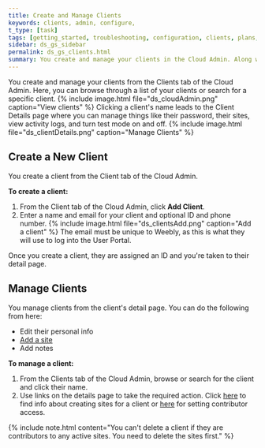 ```yaml
---
title: Create and Manage Clients
keywords: clients, admin, configure,
t_type: [task]
tags: [getting_started, troubleshooting, configuration, clients, plans, sites]
sidebar: ds_gs_sidebar
permalink: ds_gs_clients.html
summary: You create and manage your clients in the Cloud Admin. Along with contact information, you can manage a client's sites and their access to functionality on those sites.
---
```

You create and manage your clients from the Clients tab of the Cloud Admin. Here, you can browse through a list of your clients or search for a specific client.
{% include image.html file="ds_cloudAdmin.png" caption="View clients" %}
Clicking a client's name leads to the Client Details page where you can manage things like their password, their sites, view activity logs, and turn test mode on and off.
{% include image.html file="ds_clientDetails.png" caption="Manage Clients" %}

## Create a New Client
You create a client from the Client tab of the Cloud Admin.

**To create a client:**
1. From the Client tab of the Cloud Admin, click **Add Client**.
2. Enter a name and email for your client and optional ID and phone number.
    {% include image.html file="ds_clientsAdd.png" caption="Add a client" %}
    The email must be unique to Weebly, as this is what they will use to log into the <a data-container="body" data-toggle="popover" data-content="{{site.data.glossary.user_portal}}">User Portal.</a>

Once you create a client, they are assigned an ID and you're taken to their detail page.

## Manage Clients
You manage clients from the client's detail page.
You can do the following from here:

* Edit their personal info
* [Add a site](ds_gs_cr_sites.html)
* Add notes

**To manage a client:**
1. From the Clients tab of the Cloud Admin, browse or search for the client and click their name.
2. Use links on the details page to take the required action. Click [here](ds_gs_cr_sites.html) to find info about creating sites for a client or [here](ds_gs_access_sites.html) for setting contributor access.

{% include note.html content="You can't delete a client if they are contributors to any active sites. You need to delete the sites first." %}
